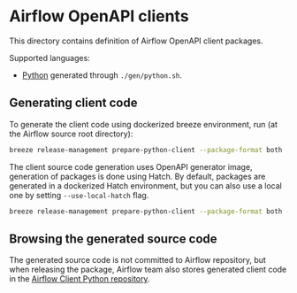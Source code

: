 <!--
 Licensed to the Apache Software Foundation (ASF) under one
 or more contributor license agreements.  See the NOTICE file
 distributed with this work for additional information
 regarding copyright ownership.  The ASF licenses this file
 to you under the Apache License, Version 2.0 (the
 "License"); you may not use this file except in compliance
 with the License.  You may obtain a copy of the License at

   http://www.apache.org/licenses/LICENSE-2.0

 Unless required by applicable law or agreed to in writing,
 software distributed under the License is distributed on an
 "AS IS" BASIS, WITHOUT WARRANTIES OR CONDITIONS OF ANY
 KIND, either express or implied.  See the License for the
 specific language governing permissions and limitations
 under the License.
-->

# Airflow OpenAPI clients

This directory contains definition of Airflow OpenAPI client packages.

Supported languages:

* [Python](https://github.com/apache/airflow-client-python) generated through `./gen/python.sh`.

## Generating client code

To generate the client code using dockerized breeze environment, run (at the Airflow source root directory):

```bash
breeze release-management prepare-python-client --package-format both
```

The client source code generation uses OpenAPI generator image, generation of packages is done using Hatch.
By default, packages are generated in a dockerized Hatch environment, but you can also use a local one by
setting `--use-local-hatch` flag.

```bash
breeze release-management prepare-python-client --package-format both --use-local-hatch
```

## Browsing the generated source code

The generated source code is not committed to Airflow repository, but when releasing the package, Airflow
team also stores generated client code in the
[Airflow Client Python repository](https://github.com/apache/airflow-client-python).
